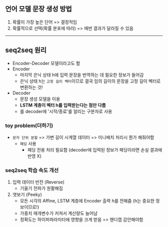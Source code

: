 ## 언어 모델 문장 생성 방법
1. 확률이 가장 높은 단어 => 결정적임
2. 확률적으로 선택(확률 분포에 따라) => 매번 결과가 달라질 수 있음


***

## seq2seq 원리
- Encoder-Decoder 모델이라고도 함
- Encoder
	- 마지막 은닉 상태 h에 입력 문장을 번역하는 데 필요한 정보가 들어감
	- 은닉 상태 h는 `고정 길이 벡터`이므로 결국 임의 길이의 문장을 고정 길이 벡터로 변환하는 것!
- Decoder
	- 문장 생성 모델을 이용
	- __LSTM 계층이 벡터 h를 입력받는다는 점만 다름__
	- <eos>를 decoder에 '시작/종료'를 알리는 구분자로 사용

### toy problem(더하기)
- `문자 단위 분할` => 가변 길이 시계열 데이터 => 미니배치 처리시 뭔가 해줘야함
	- `패딩` 사용
		- 패딩 전용 처리 필요함 (decoder에 입력된 정보가 패딩이라면 손실 결과에 반영 X)

### seq2seq 학습 속도 개선
1. 입력 데이터 반전 (Reverse)
	- 기울기 전파가 원활해짐
2. 엿보기 (Peeky)
	- 모든 시각의 Affine, LSTM 계층에 Encoder 출력 h를 전해줌 (h는 중요한 정보이므로!)
	- 가중치 매개변수가 커져서 계산량도 늘어남
	- 정확도는 하이퍼파라미터에 영향을 크게 받음 => 핸디캡 감안해야함


